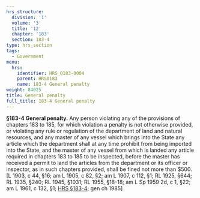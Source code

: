 ```yaml
---
hrs_structure:
  division: '1'
  volume: '3'
  title: '12'
  chapter: '183'
  section: 183-4
type: hrs_section
tags:
  - Government
menu:
  hrs:
    identifier: HRS_0183-0004
    parent: HRS0183
    name: 183-4 General penalty
weight: 84025
title: General penalty
full_title: 183-4 General penalty
---
```

**§183-4 General penalty.** Any person violating any of the provisions of chapters 183 to 185, for which violation a penalty is not otherwise provided, or violating any rule or regulation of the department of land and natural resources, and any master of any vessel which brings into the State any article which the department shall at any time prohibit from being imported into the State, and the master of any vessel from which is landed any article required in chapters 183 to 185 to be inspected, before the master has received a permit to land the articles from the department or its officer or inspector, as in such chapters provided, shall be fined not more than $500\. [L 1903, c 44, §16; am L 1905, c 82, §2; am L 1907, c 112, §1; RL 1925, §644; RL 1935, §240; RL 1945, §1031; RL 1955, §18-18; am L Sp 1959 2d, c 1, §22; am L 1961, c 132, §1; [HRS §183-4](/title-12/chapter-183/section-183-4/); gen ch 1985]